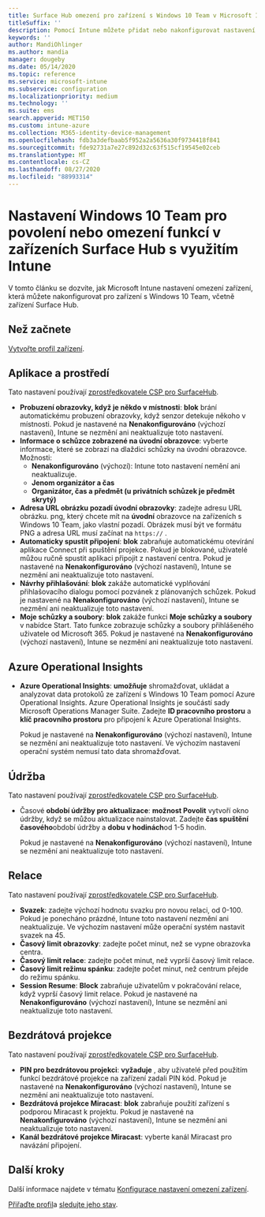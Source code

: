 ```yaml
---
title: Surface Hub omezení pro zařízení s Windows 10 Team v Microsoft Intune – Azure | Microsoft Docs
titleSuffix: ''
description: Pomocí Intune můžete přidat nebo nakonfigurovat nastavení Surface Hub zařízení s Windows 10 Team.
keywords: ''
author: MandiOhlinger
ms.author: mandia
manager: dougeby
ms.date: 05/14/2020
ms.topic: reference
ms.service: microsoft-intune
ms.subservice: configuration
ms.localizationpriority: medium
ms.technology: ''
ms.suite: ems
search.appverid: MET150
ms.custom: intune-azure
ms.collection: M365-identity-device-management
ms.openlocfilehash: fdb3a3defbaab5f952a2a5636a30f9734418f841
ms.sourcegitcommit: fde92731a7e27c892d32c63f515cf19545e02ceb
ms.translationtype: MT
ms.contentlocale: cs-CZ
ms.lasthandoff: 08/27/2020
ms.locfileid: "88993314"
---
```

# <a name="windows-10-team-settings-to-allow-or-restrict-features-on-surface-hub-devices-using-intune"></a>Nastavení Windows 10 Team pro povolení nebo omezení funkcí v zařízeních Surface Hub s využitím Intune

V tomto článku se dozvíte, jak Microsoft Intune nastavení omezení zařízení, která můžete nakonfigurovat pro zařízení s Windows 10 Team, včetně zařízení Surface Hub.

## <a name="before-you-begin"></a>Než začnete

[Vytvořte profil zařízení](device-restrictions-configure.md#create-the-profile).

## <a name="apps-and-experience"></a>Aplikace a prostředí

Tato nastavení používají [zprostředkovatele CSP pro SurfaceHub](/windows/client-management/mdm/surfacehub-csp).

- **Probuzení obrazovky, když je někdo v místnosti**: **blok** brání automatickému probuzení obrazovky, když senzor detekuje někoho v místnosti. Pokud je nastavené na **Nenakonfigurováno** (výchozí nastavení), Intune se nezmění ani neaktualizuje toto nastavení.
- **Informace o schůzce zobrazené na úvodní obrazovce**: vyberte informace, které se zobrazí na dlaždici schůzky na úvodní obrazovce. Možnosti:
  - **Nenakonfigurováno** (výchozí): Intune toto nastavení nemění ani neaktualizuje.
  - **Jenom organizátor a čas**
  - **Organizátor, čas a předmět (u privátních schůzek je předmět skrytý)**
- **Adresa URL obrázku pozadí úvodní obrazovky**: zadejte adresu URL obrázku. png, který chcete mít na **úvodní** obrazovce na zařízeních s Windows 10 Team, jako vlastní pozadí. Obrázek musí být ve formátu PNG a adresa URL musí začínat na `https://` .
- **Automaticky spustit připojení**: **blok** zabraňuje automatickému otevírání aplikace Connect při spuštění projekce. Pokud je blokované, uživatelé můžou ručně spustit aplikaci připojit z nastavení centra. Pokud je nastavené na **Nenakonfigurováno** (výchozí nastavení), Intune se nezmění ani neaktualizuje toto nastavení.
- **Návrhy přihlašování**: **blok** zakáže automatické vyplňování přihlašovacího dialogu pomocí pozvánek z plánovaných schůzek. Pokud je nastavené na **Nenakonfigurováno** (výchozí nastavení), Intune se nezmění ani neaktualizuje toto nastavení.
- **Moje schůzky a soubory**: **blok** zakáže funkci **Moje schůzky a soubory** v nabídce Start. Tato funkce zobrazuje schůzky a soubory přihlášeného uživatele od Microsoft 365. Pokud je nastavené na **Nenakonfigurováno** (výchozí nastavení), Intune se nezmění ani neaktualizuje toto nastavení.

## <a name="azure-operational-insights"></a>Azure Operational Insights

- **Azure Operational Insights**: **umožňuje** shromažďovat, ukládat a analyzovat data protokolů ze zařízení s Windows 10 Team pomocí Azure Operational Insights. Azure Operational Insights je součástí sady Microsoft Operations Manager Suite. Zadejte **ID pracovního prostoru** a **klíč pracovního prostoru** pro připojení k Azure Operational Insights.

  Pokud je nastavené na **Nenakonfigurováno** (výchozí nastavení), Intune se nezmění ani neaktualizuje toto nastavení. Ve výchozím nastavení operační systém nemusí tato data shromažďovat.

## <a name="maintenance"></a>Údržba

Tato nastavení používají [zprostředkovatele CSP pro SurfaceHub](/windows/client-management/mdm/surfacehub-csp).

- Časové **období údržby pro aktualizace**: **možnost Povolit** vytvoří okno údržby, když se můžou aktualizace nainstalovat. Zadejte **čas spuštění časového**období údržby a **dobu v hodinách**od 1-5 hodin.

  Pokud je nastavené na **Nenakonfigurováno** (výchozí nastavení), Intune se nezmění ani neaktualizuje toto nastavení.

## <a name="session"></a>Relace

Tato nastavení používají [zprostředkovatele CSP pro SurfaceHub](/windows/client-management/mdm/surfacehub-csp).

- **Svazek**: zadejte výchozí hodnotu svazku pro novou relaci, od 0-100. Pokud je ponecháno prázdné, Intune toto nastavení nezmění ani neaktualizuje. Ve výchozím nastavení může operační systém nastavit svazek na 45.
- **Časový limit obrazovky**: zadejte počet minut, než se vypne obrazovka centra.
- **Časový limit relace**: zadejte počet minut, než vyprší časový limit relace.
- **Časový limit režimu spánku**: zadejte počet minut, než centrum přejde do režimu spánku.
- **Session Resume**: **Block** zabraňuje uživatelům v pokračování relace, když vyprší časový limit relace. Pokud je nastavené na **Nenakonfigurováno** (výchozí nastavení), Intune se nezmění ani neaktualizuje toto nastavení.

## <a name="wireless-projection"></a>Bezdrátová projekce

Tato nastavení používají [zprostředkovatele CSP pro SurfaceHub](/windows/client-management/mdm/surfacehub-csp).

- **PIN pro bezdrátovou projekci**: **vyžaduje** , aby uživatelé před použitím funkcí bezdrátové projekce na zařízení zadali PIN kód. Pokud je nastavené na **Nenakonfigurováno** (výchozí nastavení), Intune se nezmění ani neaktualizuje toto nastavení.
- **Bezdrátová projekce Miracast**: **blok** zabraňuje použití zařízení s podporou Miracast k projektu. Pokud je nastavené na **Nenakonfigurováno** (výchozí nastavení), Intune se nezmění ani neaktualizuje toto nastavení.
- **Kanál bezdrátové projekce Miracast**: vyberte kanál Miracast pro navázání připojení.

## <a name="next-steps"></a>Další kroky

Další informace najdete v tématu [Konfigurace nastavení omezení zařízení](device-restrictions-configure.md).

[Přiřaďte profil](device-profile-assign.md)a [sledujte jeho stav](device-profile-monitor.md).